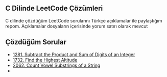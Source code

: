 
## C Dilinde LeetCode Çözümleri

C dilinde çözdüğüm LeetCode sorularını Türkçe açıklamalar ile paylaştığım repom. Açıklamalar dosyaların içerisinde yorum satırı olarak mevcut

## Çözdüğüm Sorular
- [1281. Subtract the Product and Sum of Digits of an Integer](./solutions/1281.c)
- [1732. Find the Highest Altitude](.solutions/1732.c)
- [2062. Count Vowel Substrings of a String](./solutions/2062.c)
-